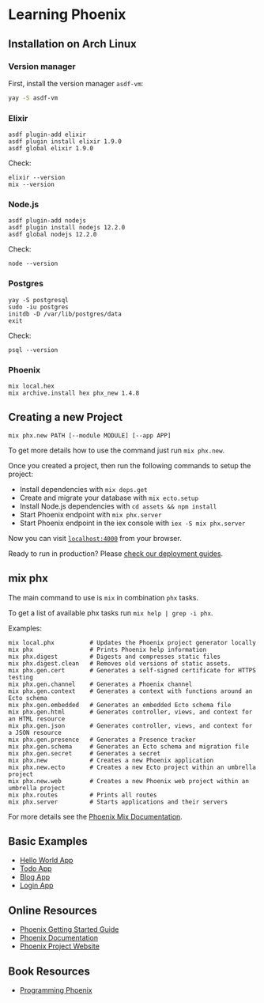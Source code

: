 # Learning Phoenix

## Installation on Arch Linux

### Version manager

First, install the version manager `asdf-vm`:

```bash
yay -S asdf-vm
```

### Elixir

``` 
asdf plugin-add elixir
asdf plugin install elixir 1.9.0
asdf global elixir 1.9.0
```

Check:

``` 
elixir --version
mix --version
```


### Node.js

``` 
asdf plugin-add nodejs
asdf plugin install nodejs 12.2.0
asdf global nodejs 12.2.0
```

Check:

``` 
node --version
```


### Postgres

``` 
yay -S postgresql
sudo -iu postgres
initdb -D /var/lib/postgres/data
exit
```

Check:

``` 
psql --version
```

### Phoenix
``` 
mix local.hex
mix archive.install hex phx_new 1.4.8
```


## Creating a new Project

```
mix phx.new PATH [--module MODULE] [--app APP]
```

To get more details how to use the command just run `mix phx.new`.

Once you created a project, then run the following commands to setup the project:

  * Install dependencies with `mix deps.get`
  * Create and migrate your database with `mix ecto.setup`
  * Install Node.js dependencies with `cd assets && npm install`
  * Start Phoenix endpoint with `mix phx.server`
  * Start Phoenix endpoint in the iex console with `iex -S mix phx.server`

Now you can visit [`localhost:4000`](http://localhost:4000) from your browser.

Ready to run in production? Please [check our deployment guides](https://hexdocs.pm/phoenix/deployment.html).

## mix phx 

The main command to use is `mix` in combination `phx` tasks. 

To get a list of available phx tasks run `mix help | grep -i phx`.

Examples: 

```
mix local.phx          # Updates the Phoenix project generator locally
mix phx                # Prints Phoenix help information
mix phx.digest         # Digests and compresses static files
mix phx.digest.clean   # Removes old versions of static assets.
mix phx.gen.cert       # Generates a self-signed certificate for HTTPS testing
mix phx.gen.channel    # Generates a Phoenix channel
mix phx.gen.context    # Generates a context with functions around an Ecto schema
mix phx.gen.embedded   # Generates an embedded Ecto schema file
mix phx.gen.html       # Generates controller, views, and context for an HTML resource
mix phx.gen.json       # Generates controller, views, and context for a JSON resource
mix phx.gen.presence   # Generates a Presence tracker
mix phx.gen.schema     # Generates an Ecto schema and migration file
mix phx.gen.secret     # Generates a secret
mix phx.new            # Creates a new Phoenix application
mix phx.new.ecto       # Creates a new Ecto project within an umbrella project
mix phx.new.web        # Creates a new Phoenix web project within an umbrella project
mix phx.routes         # Prints all routes
mix phx.server         # Starts applications and their servers
```

For more details see the [Phoenix Mix Documentation](https://hexdocs.pm/phoenix/phoenix_mix_tasks.html).

## Basic Examples
 
 * [Hello World App](https://github.com/lexruee/phx-hello)
 * [Todo App](https://github.com/lexruee/phx-todo)
 * [Blog App](https://github.com/lexruee/phx-blog)
 * [Login App](https://github.com/lexruee/phx-login)


## Online Resources

 * [Phoenix Getting Started Guide](https://hexdocs.pm/phoenix/up_and_running.html)
 * [Phoenix Documentation](https://hexdocs.pm/phoenix/overview.html)
 * [Phoenix Project Website](https://phoenixframework.org/)

## Book Resources

 * [Programming Phoenix](https://pragprog.com/book/phoenix/programming-phoenix)
